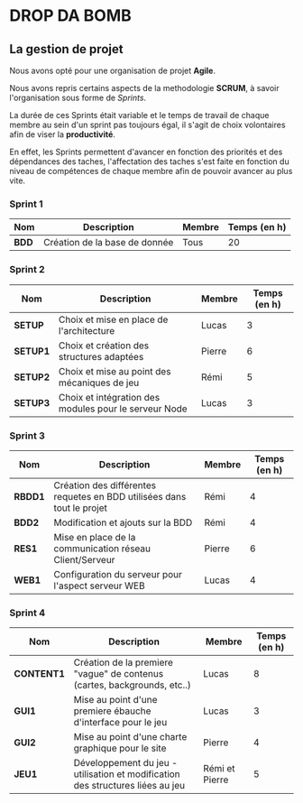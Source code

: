# DROP DA BOMB
## La gestion de projet

Nous avons opté pour une organisation de projet **Agile**.

Nous avons repris certains aspects de la methodologie **SCRUM**, à savoir l'organisation sous forme de *Sprints*.

La durée de ces Sprints était variable et le temps de travail de chaque membre au sein d'un sprint pas toujours égal, il s'agit de choix volontaires afin de viser la **productivité**.

En effet, les Sprints permettent d'avancer en fonction des priorités et des dépendances des taches, l'affectation des taches s'est faite en fonction du niveau de compétences de chaque membre afin de pouvoir avancer au plus vite.

### Sprint 1

Nom | Description | Membre | Temps (en h)
--------------- | -------------------| ---------------- | -----------------------
**BDD** | Création de la base de donnée | Tous | 20


### Sprint 2

Nom | Description | Membre | Temps (en h)
--------------- | -------------------| ---------------- | -----------------------
**SETUP** | Choix et mise en place de l'architecture | Lucas | 3
**SETUP1** | Choix et création des structures adaptées | Pierre | 6
**SETUP2** | Choix et mise au point des mécaniques de jeu | Rémi | 5
**SETUP3** | Choix et intégration des modules pour le serveur Node | Lucas | 3

### Sprint 3

Nom | Description | Membre | Temps (en h)
--------------- | -------------------| ---------------- | -----------------------
**RBDD1** | Création des différentes requetes en BDD utilisées dans tout le projet | Rémi | 4
**BDD2**  | Modification et ajouts sur la BDD | Rémi | 4
**RES1**  | Mise en place de la communication réseau Client/Serveur | Pierre | 6
**WEB1**  | Configuration du serveur pour l'aspect serveur WEB | Lucas | 4


### Sprint 4
Nom | Description | Membre | Temps (en h)
--------------- | -------------------| ---------------- | -----------------------
**CONTENT1** | Création de la premiere "vague" de contenus (cartes, backgrounds, etc..) | Lucas | 8
**GUI1** | Mise au point d'une premiere ébauche d'interface pour le jeu | Lucas | 3
**GUI2** | Mise au point d'une charte graphique pour le site | Pierre | 4
**JEU1** | Développement du jeu  - utilisation et modification des structures liées au jeu | Rémi et Pierre | 5 